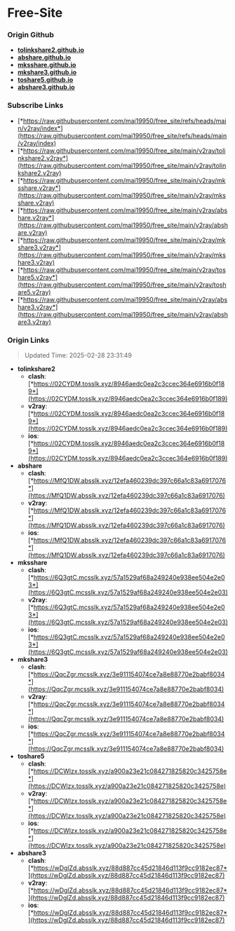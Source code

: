 # Free-Site

### Origin Github

- [**tolinkshare2.github.io**](https://github.com/tolinkshare2/tolinkshare2.github.io)
- [**abshare.github.io**](https://github.com/abshare/abshare.github.io)
- [**mksshare.github.io**](https://github.com/mksshare/mksshare.github.io)
- [**mkshare3.github.io**](https://github.com/mkshare3/mkshare3.github.io)
- [**toshare5.github.io**](https://github.com/toshare5/toshare5.github.io)
- [**abshare3.github.io**](https://github.com/abshare3/abshare3.github.io)

### Subscribe Links

- [*https://raw.githubusercontent.com/mai19950/free_site/refs/heads/main/v2ray/index*](https://raw.githubusercontent.com/mai19950/free_site/refs/heads/main/v2ray/index)
- [*https://raw.githubusercontent.com/mai19950/free_site/main/v2ray/tolinkshare2.v2ray*](https://raw.githubusercontent.com/mai19950/free_site/main/v2ray/tolinkshare2.v2ray)
- [*https://raw.githubusercontent.com/mai19950/free_site/main/v2ray/mksshare.v2ray*](https://raw.githubusercontent.com/mai19950/free_site/main/v2ray/mksshare.v2ray)
- [*https://raw.githubusercontent.com/mai19950/free_site/main/v2ray/abshare.v2ray*](https://raw.githubusercontent.com/mai19950/free_site/main/v2ray/abshare.v2ray)
- [*https://raw.githubusercontent.com/mai19950/free_site/main/v2ray/mkshare3.v2ray*](https://raw.githubusercontent.com/mai19950/free_site/main/v2ray/mkshare3.v2ray)
- [*https://raw.githubusercontent.com/mai19950/free_site/main/v2ray/toshare5.v2ray*](https://raw.githubusercontent.com/mai19950/free_site/main/v2ray/toshare5.v2ray)
- [*https://raw.githubusercontent.com/mai19950/free_site/main/v2ray/abshare3.v2ray*](https://raw.githubusercontent.com/mai19950/free_site/main/v2ray/abshare3.v2ray)

### Origin Links

> Updated Time: 2025-02-28 23:31:49

- **tolinkshare2**
  - **clash**: [*https://02CYDM.tosslk.xyz/8946aedc0ea2c3ccec364e6916b0f189*](https://02CYDM.tosslk.xyz/8946aedc0ea2c3ccec364e6916b0f189)
  - **v2ray**: [*https://02CYDM.tosslk.xyz/8946aedc0ea2c3ccec364e6916b0f189*](https://02CYDM.tosslk.xyz/8946aedc0ea2c3ccec364e6916b0f189)
  - **ios**: [*https://02CYDM.tosslk.xyz/8946aedc0ea2c3ccec364e6916b0f189*](https://02CYDM.tosslk.xyz/8946aedc0ea2c3ccec364e6916b0f189)
- **abshare**
  - **clash**: [*https://MfQ1DW.absslk.xyz/12efa460239dc397c66a1c83a6917076*](https://MfQ1DW.absslk.xyz/12efa460239dc397c66a1c83a6917076)
  - **v2ray**: [*https://MfQ1DW.absslk.xyz/12efa460239dc397c66a1c83a6917076*](https://MfQ1DW.absslk.xyz/12efa460239dc397c66a1c83a6917076)
  - **ios**: [*https://MfQ1DW.absslk.xyz/12efa460239dc397c66a1c83a6917076*](https://MfQ1DW.absslk.xyz/12efa460239dc397c66a1c83a6917076)
- **mksshare**
  - **clash**: [*https://6Q3gtC.mcsslk.xyz/57a1529af68a249240e938ee504e2e03*](https://6Q3gtC.mcsslk.xyz/57a1529af68a249240e938ee504e2e03)
  - **v2ray**: [*https://6Q3gtC.mcsslk.xyz/57a1529af68a249240e938ee504e2e03*](https://6Q3gtC.mcsslk.xyz/57a1529af68a249240e938ee504e2e03)
  - **ios**: [*https://6Q3gtC.mcsslk.xyz/57a1529af68a249240e938ee504e2e03*](https://6Q3gtC.mcsslk.xyz/57a1529af68a249240e938ee504e2e03)
- **mkshare3**
  - **clash**: [*https://QqcZgr.mcsslk.xyz/3e911154074ce7a8e88770e2babf8034*](https://QqcZgr.mcsslk.xyz/3e911154074ce7a8e88770e2babf8034)
  - **v2ray**: [*https://QqcZgr.mcsslk.xyz/3e911154074ce7a8e88770e2babf8034*](https://QqcZgr.mcsslk.xyz/3e911154074ce7a8e88770e2babf8034)
  - **ios**: [*https://QqcZgr.mcsslk.xyz/3e911154074ce7a8e88770e2babf8034*](https://QqcZgr.mcsslk.xyz/3e911154074ce7a8e88770e2babf8034)
- **toshare5**
  - **clash**: [*https://DCWlzx.tosslk.xyz/a900a23e21c084271825820c3425758e*](https://DCWlzx.tosslk.xyz/a900a23e21c084271825820c3425758e)
  - **v2ray**: [*https://DCWlzx.tosslk.xyz/a900a23e21c084271825820c3425758e*](https://DCWlzx.tosslk.xyz/a900a23e21c084271825820c3425758e)
  - **ios**: [*https://DCWlzx.tosslk.xyz/a900a23e21c084271825820c3425758e*](https://DCWlzx.tosslk.xyz/a900a23e21c084271825820c3425758e)
- **abshare3**
  - **clash**: [*https://wDglZd.absslk.xyz/88d887cc45d21846d113f9cc9182ec87*](https://wDglZd.absslk.xyz/88d887cc45d21846d113f9cc9182ec87)
  - **v2ray**: [*https://wDglZd.absslk.xyz/88d887cc45d21846d113f9cc9182ec87*](https://wDglZd.absslk.xyz/88d887cc45d21846d113f9cc9182ec87)
  - **ios**: [*https://wDglZd.absslk.xyz/88d887cc45d21846d113f9cc9182ec87*](https://wDglZd.absslk.xyz/88d887cc45d21846d113f9cc9182ec87)
